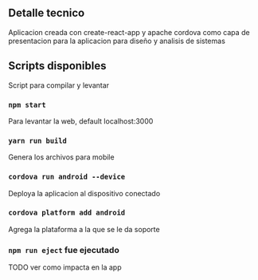 ## Detalle tecnico
Aplicacion creada con create-react-app y apache cordova como capa de presentacion para la aplicacion para diseño y analisis de sistemas

## Scripts disponibles  
Script para compilar y levantar

### `npm start`
Para levantar la web, default localhost:3000

### `yarn run build`
Genera los archivos para mobile

### `cordova run android --device`
Deploya la aplicacion al dispositivo conectado

### `cordova platform add android`
Agrega la plataforma a la que se le da soporte

### `npm run eject` fue ejecutado
TODO ver como impacta en la app